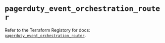 # `pagerduty_event_orchestration_router`

Refer to the Terraform Registory for docs: [`pagerduty_event_orchestration_router`](https://www.terraform.io/docs/providers/pagerduty/r/event_orchestration_router).
